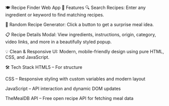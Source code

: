 🍽️ Recipe Finder Web App
🚀 Features
🔍 Search Recipes: Enter any ingredient or keyword to find matching recipes.

🎲 Random Recipe Generator: Click a button to get a surprise meal idea.

📋 Recipe Details Modal: View ingredients, instructions, origin, category, video links, and more in a beautifully styled popup.

💡 Clean & Responsive UI: Modern, mobile-friendly design using pure HTML, CSS, and JavaScript.

🛠️ Tech Stack
HTML5 – For structure

CSS – Responsive styling with custom variables and modern layout

JavaScript – API interaction and dynamic DOM updates

TheMealDB API – Free open recipe API for fetching meal data

